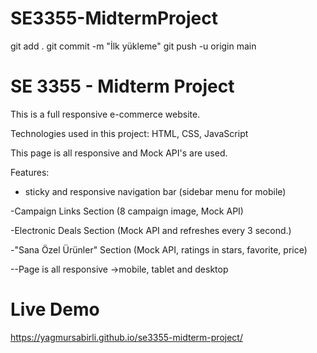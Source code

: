 # SE3355-MidtermProject

git add .
git commit -m "İlk yükleme"
git push -u origin main

# SE 3355 - Midterm Project

This is a full responsive e-commerce website.

Technologies used in this project: HTML, CSS, JavaScript

This page is all responsive and Mock API's are used.

Features:

- sticky and responsive navigation bar (sidebar menu for mobile)

-Campaign Links Section (8 campaign image, Mock API)

-Electronic Deals Section (Mock API and refreshes every 3 second.)

-"Sana Özel Ürünler" Section (Mock API, ratings in stars, favorite, price)

--Page is all responsive ->mobile, tablet and desktop

# Live Demo
https://yagmursabirli.github.io/se3355-midterm-project/
